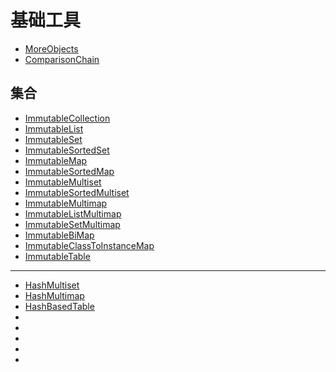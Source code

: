 # 基础工具

- [MoreObjects](https://guava.dev/releases/snapshot/api/docs/com/google/common/base/MoreObjects.html)
- [ComparisonChain](https://guava.dev/releases/snapshot/api/docs/com/google/common/collect/ComparisonChain.html)


## 集合
- [ImmutableCollection](https://guava.dev/releases/snapshot/api/docs/com/google/common/collect/ImmutableCollection.html)
- [ImmutableList](https://guava.dev/releases/snapshot/api/docs/com/google/common/collect/ImmutableList.html)
- [ImmutableSet](https://guava.dev/releases/snapshot/api/docs/com/google/common/collect/ImmutableSet.html)
- [ImmutableSortedSet](https://guava.dev/releases/snapshot/api/docs/com/google/common/collect/ImmutableSortedSet.html)
- [ImmutableMap](https://guava.dev/releases/snapshot/api/docs/com/google/common/collect/ImmutableMap.html)
- [ImmutableSortedMap](https://guava.dev/releases/snapshot/api/docs/com/google/common/collect/ImmutableSortedMap.html)
- [ImmutableMultiset](https://guava.dev/releases/snapshot/api/docs/com/google/common/collect/ImmutableMultiset.html)
- [ImmutableSortedMultiset](https://guava.dev/releases/12.0/api/docs/com/google/common/collect/ImmutableSortedMultiset.html)
- [ImmutableMultimap](https://guava.dev/releases/snapshot/api/docs/com/google/common/collect/ImmutableMultimap.html)
- [ImmutableListMultimap](https://guava.dev/releases/snapshot/api/docs/com/google/common/collect/ImmutableListMultimap.html)
- [ImmutableSetMultimap](https://guava.dev/releases/snapshot/api/docs/com/google/common/collect/ImmutableSetMultimap.html)
- [ImmutableBiMap](https://guava.dev/releases/snapshot/api/docs/com/google/common/collect/ImmutableBiMap.html)
- [ImmutableClassToInstanceMap](https://guava.dev/releases/snapshot/api/docs/com/google/common/collect/ImmutableClassToInstanceMap.html)
- [ImmutableTable](https://guava.dev/releases/snapshot/api/docs/com/google/common/collect/ImmutableTable.html)

 --------------

- [HashMultiset](https://guava.dev/releases/snapshot/api/docs/com/google/common/collect/HashMultiset.html)
- [HashMultimap](https://guava.dev/releases/snapshot/api/docs/com/google/common/collect/HashMultimap.html)
- [HashBasedTable](https://guava.dev/releases/snapshot/api/docs/com/google/common/collect/HashBasedTable.html)
- []()
- []()
- []()
- []()
- []()

